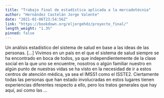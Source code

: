 ```yaml
---
title: "Trabajo final de estadística aplicada a la mercadotécnia"
author: "Hernández Castelán Jorge Valente"
date: "2021-01-06T23:54:56Z"
link: "https://bookdown.org/eljorgehdz/proyecto_final/"
length_weight: "1.3%"
pinned: false
---
```


Un análisis estadístico del sistema de salud en base a las ideas de las personas. [...] Vivimos en un país en el que el sistema de salud siempre se ha encontrado en boca de todos, ya que independientemente de la clase social en la que uno se encuentre, nosotros o algún familiar nuestro en algún punto de nuestras vidas se ha visto en la necesidad de ir a estos centros de atención médica, ya sea el IMSS1 como el ISSTE2. Ciertamente todas las personas que han estado involucradas en estos lugares tienen experiencias diferentes respecto a ello, pero los tratos generales que hay aquí, así como las ...
